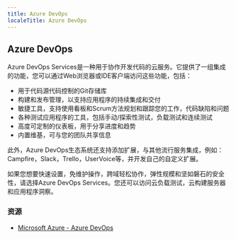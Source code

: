 ```yaml
---
title: Azure DevOps
localeTitle: Azure DevOps
---
```

## Azure DevOps

Azure DevOps Services是一种用于协作开发代码的云服务。它提供了一组集成的功能，您可以通过Web浏览器或IDE客户端访问这些功能，包括：

*   用于代码源代码控制的Git存储库
*   构建和发布管理，以支持应用程序的持续集成和交付
*   敏捷工具，支持使用看板和Scrum方法规划和跟踪您的工作，代码缺陷和问题
*   各种测试应用程序的工具，包括手动/探索性测试，负载测试和连续测试
*   高度可定制的仪表板，用于分享进度和趋势
*   内置维基，可与您的团队共享信息

此外，Azure DevOps生态系统还支​​持添加扩展，与其他流行服务集成，例如：Campfire，Slack，Trello，UserVoice等，并开发自己的自定义扩展。

如果您想要快速设置，免维护操作，跨域轻松协作，弹性规模和坚如磐石的安全性，请选择Azure DevOps Services。您还可以访问云负载测试，云构建服务器和应用程序洞察。

### 资源

*   [Microsoft Azure - Azure DevOps](https://azure.microsoft.com/services/devops)